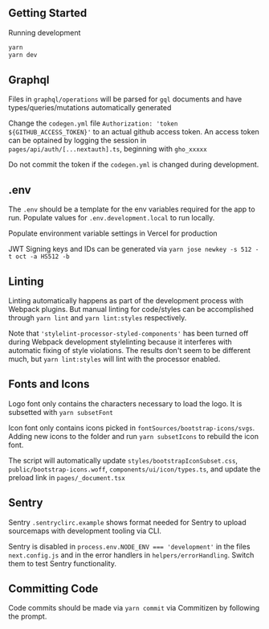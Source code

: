 ## Getting Started

Running development

```bash
yarn
yarn dev
```

## Graphql

Files in `graphql/operations` will be parsed for `gql` documents and have types/queries/mutations automatically generated

Change the `codegen.yml` file `Authorization: 'token ${GITHUB_ACCESS_TOKEN}'` to an actual github access token.
An access token can be optained by logging the session in `pages/api/auth/[...nextauth].ts`, beginning with `gho_xxxxx`

Do not commit the token if the `codegen.yml` is changed during development.

## .env

The `.env` should be a template for the env variables required for the app to run.
Populate values for `.env.development.local` to run locally.

Populate environment variable settings in Vercel for production

JWT Signing keys and IDs can be generated via `yarn jose newkey -s 512 -t oct -a HS512 -b`

## Linting

Linting automatically happens as part of the development process with Webpack plugins.
But manual linting for code/styles can be accomplished through `yarn lint` and `yarn lint:styles` respectively.

Note that `'stylelint-processor-styled-components'` has been turned off during Webpack development stylelinting because it interferes with automatic fixing of style violations. The results don't seem to be different much, but `yarn lint:styles` will lint with the processor enabled.

## Fonts and Icons

Logo font only contains the characters necessary to load the logo. It is subsetted with `yarn subsetFont`

Icon font only contains icons picked in `fontSources/bootstrap-icons/svgs`. Adding new icons to the folder and run `yarn subsetIcons` to rebuild the icon font.

The script will automatically update `styles/bootstrapIconSubset.css`, `public/bootstrap-icons.woff`, `components/ui/icon/types.ts`, and update the preload link in `pages/_document.tsx`

## Sentry

Sentry `.sentryclirc.example` shows format needed for Sentry to upload sourcemaps with development tooling via CLI.

Sentry is disabled in `process.env.NODE_ENV === 'development'` in the files `next.config.js` and in the error handlers in `helpers/errorHandling`. Switch them to test Sentry functionality.

## Committing Code

Code commits should be made via `yarn commit` via Commitizen by following the prompt.
